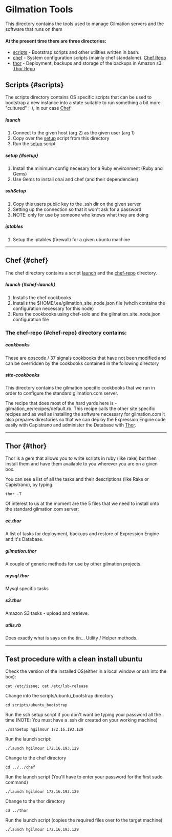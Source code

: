 # Gilmation Tools

This directory contains the tools used to manage Gilmation servers and the software that runs on them

#### At the present time there are three directories:
* [scripts](#scripts) - Bootstrap scripts and other utilities written in bash.
* [chef](#chef) - System configuration scripts (mainly chef standalone). [Chef Repo](http://github.com/opscode/chef)
* [thor](#thor) - Deployment, backups and storage of the backups in Amazon s3. [Thor Repo](http://github.com/wycats/thor)

## Scripts {#scripts}

The scripts directory contains OS specific scripts that can be used to bootstrap a new instance into a state suitable to run something a bit more "cultured" :-), in our case [Chef](http://github.com/opscode/chef).

##### launch
1. Connect to the given host (arg 2) as the given user (arg 1)
2. Copy over the [setup](#setup) script from this directory
3. Run the [setup](#setup) script

##### setup {#setup}
1. Install the minimum config necesary for a Ruby environment (Ruby and Gems)
2. Use Gems to install ohai and chef (and their dependencies)

##### sshSetup
1. Copy this users public key to the .ssh dir on the given server
2. Setting up the connection so that it won't ask for a password
3. NOTE: only for use by someone who knows what they are doing 

##### iptables
1. Setup the iptables (firewall) for a given ubuntu machine

- - -

## Chef {#chef}

The chef directory contains a script [launch](#chef-launch) and the [chef-repo](#chef-repo) directory.  

##### launch {#chef-launch}
1. Installs the chef cookbooks 
2. Installs the $HOME/.ee/gilmation_site_node.json file (whcih contains the configuration necessary for this node)
3. Runs the cookbooks using chef-solo and the gilmation_site_node.json configuration file

### The chef-repo {#chef-repo} directory contains:

##### cookbooks
These are opscode / 37 signals cookbooks that have not been modified and can be overridden by the cookbooks contained in the following directory

##### site-cookbooks
This directory contains the gilmation specific cookbooks that we run in order to configure the standard gilmation.com server.

The recipe that does most of the hard yards here is - gilmation_ee/recipes/default.rb.  This recipe calls the other site specific recipes and as well as installing the software necessary for gilmation.com it also prepares directories so that we can deploy the Expression Engine code easily with Capistrano and administer the Database with [Thor](#thor).  

- - -

## Thor {#thor}

Thor is a gem that allows you to write scripts in ruby (like rake) but then install them and have them available to you wherever you are on a given box.  

You can see a list of all the tasks and their descriptions (like Rake or Capistrano), by typing:

    thor -T 

Of interest to us at the moment are the 5 files that we need to install onto the standard gilmation.com server:

##### ee.thor
A list of tasks for deployment, backups and restore of Expression Engine and it's Database.

##### gilmation.thor
A couple of generic methods for use by other gilmation projects.

##### mysql.thor
Mysql specific tasks

##### s3.thor
Amazon S3 tasks - upload and retrieve.

##### utils.rb
Does exactly what is says on the tin…  Utility / Helper methods. 

- - -

## Test procedure with a clean install ubuntu

Check the version of the installed OS(either in a local window or ssh into the box):
  
    cat /etc/issue; cat /etc/lsb-release
    
Change into the scripts/ubuntu_bootstrap directory

    cd scripts/ubuntu_bootstrap

Run the ssh setup script if you don't want be typing your password all the time
(NOTE: You must have a .ssh dir created on your working machine)

    ./sshSetup hgilmour 172.16.193.129

Run the launch script:

    ./launch hgilmour 172.16.193.129

Change to the chef directory

    cd ../../chef

Run the launch script (You'll have to enter your password for the first sudo command)

    ./launch hgilmour 172.16.193.129

Change to the thor directory

    cd ../thor

Run the launch script (copies the required files over to the target machine)

    ./launch hgilmour 172.16.193.129
